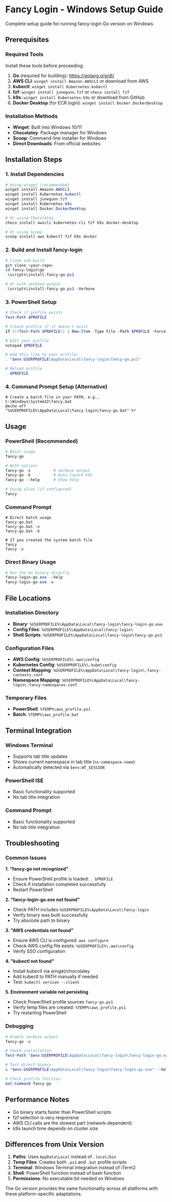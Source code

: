 # Fancy Login - Windows Setup Guide

Complete setup guide for running fancy-login Go version on Windows.

## Prerequisites

### Required Tools
Install these tools before proceeding:

1. **Go** (required for building): https://golang.org/dl/
2. **AWS CLI**: `winget install Amazon.AWSCLI` or download from AWS
3. **kubectl**: `winget install Kubernetes.kubectl` 
4. **fzf**: `winget install junegunn.fzf` or `choco install fzf`
5. **k9s**: `winget install Kubernetes.k9s` or download from GitHub
6. **Docker Desktop** (for ECR login): `winget install Docker.DockerDesktop`

### Installation Methods
- **Winget**: Built into Windows 10/11
- **Chocolatey**: Package manager for Windows
- **Scoop**: Command-line installer for Windows
- **Direct Downloads**: From official websites

## Installation Steps

### 1. Install Dependencies

```powershell
# Using winget (recommended)
winget install Amazon.AWSCLI
winget install Kubernetes.kubectl  
winget install junegunn.fzf
winget install Kubernetes.k9s
winget install Docker.DockerDesktop

# Or using Chocolatey
choco install awscli kubernetes-cli fzf k9s docker-desktop

# Or using Scoop
scoop install aws kubectl fzf k9s docker
```

### 2. Build and Install fancy-login

```powershell
# Clone and build
git clone <your-repo>
cd fancy-login\go
.\scripts\install-fancy-go.ps1

# Or with verbose output
.\scripts\install-fancy-go.ps1 -Verbose
```

### 3. PowerShell Setup

```powershell
# Check if profile exists
Test-Path $PROFILE

# Create profile if it doesn't exist  
if (!(Test-Path $PROFILE)) { New-Item -Type File -Path $PROFILE -Force }

# Edit your profile
notepad $PROFILE

# Add this line to your profile:
. "$env:USERPROFILE\AppData\Local\fancy-login\fancy-go.ps1"

# Reload profile
. $PROFILE
```

### 4. Command Prompt Setup (Alternative)

```batch
# Create a batch file in your PATH, e.g., C:\Windows\System32\fancy.bat
@echo off
"%USERPROFILE%\AppData\Local\fancy-login\fancy-go.bat" %*
```

## Usage

### PowerShell (Recommended)
```powershell
# Basic usage
fancy-go

# With options
fancy-go -v          # Verbose output
fancy-go -k          # Auto-launch k9s
fancy-go --help      # Show help

# Using alias (if configured)
fancy
```

### Command Prompt
```batch
# Direct batch usage
fancy-go.bat
fancy-go.bat -v
fancy-go.bat -k

# If you created the system batch file
fancy
fancy -v
```

### Direct Binary Usage
```powershell
# Run the Go binary directly
fancy-login-go.exe --help
fancy-login-go.exe -v
```

## File Locations

### Installation Directory
- **Binary**: `%USERPROFILE%\AppData\Local\fancy-login\fancy-login-go.exe`
- **Config Files**: `%USERPROFILE%\AppData\Local\fancy-login\`
- **Shell Scripts**: `%USERPROFILE%\AppData\Local\fancy-login\fancy-go.ps1`

### Configuration Files
- **AWS Config**: `%USERPROFILE%\.aws\config`  
- **Kubernetes Config**: `%USERPROFILE%\.kube\config`
- **Context Mapping**: `%USERPROFILE%\AppData\Local\fancy-login\.fancy-contexts.conf`
- **Namespace Mapping**: `%USERPROFILE%\AppData\Local\fancy-login\.fancy-namespaces.conf`

### Temporary Files
- **PowerShell**: `%TEMP%\aws_profile.ps1`
- **Batch**: `%TEMP%\aws_profile.bat`

## Terminal Integration

### Windows Terminal
- Supports tab title updates
- Shows current namespace in tab title (`ns:namespace-name`)
- Automatically detected via `$env:WT_SESSION`

### PowerShell ISE
- Basic functionality supported
- No tab title integration

### Command Prompt
- Basic functionality supported  
- No tab title integration

## Troubleshooting

### Common Issues

**1. "fancy-go not recognized"**
- Ensure PowerShell profile is loaded: `. $PROFILE`
- Check if installation completed successfully
- Restart PowerShell

**2. "fancy-login-go.exe not found"**  
- Check PATH includes `%USERPROFILE%\AppData\Local\fancy-login`
- Verify binary was built successfully
- Try absolute path to binary

**3. "AWS credentials not found"**
- Ensure AWS CLI is configured: `aws configure`
- Check AWS config file exists: `%USERPROFILE%\.aws\config`
- Verify SSO configuration

**4. "kubectl not found"**
- Install kubectl via winget/chocolatey
- Add kubectl to PATH manually if needed
- Test: `kubectl version --client`

**5. Environment variable not persisting**
- Check PowerShell profile sources `fancy-go.ps1`
- Verify temp files are created: `%TEMP%\aws_profile.ps1`
- Try restarting PowerShell

### Debugging

```powershell
# Enable verbose output
fancy-go -v

# Check installation
Test-Path "$env:USERPROFILE\AppData\Local\fancy-login\fancy-login-go.exe"

# Test direct binary
& "$env:USERPROFILE\AppData\Local\fancy-login\fancy-login-go.exe" --help

# Check profile function
Get-Command fancy-go
```

## Performance Notes

- Go binary starts faster than PowerShell scripts
- fzf selection is very responsive
- AWS CLI calls are the slowest part (network-dependent)
- k9s launch time depends on cluster size

## Differences from Unix Version

1. **Paths**: Uses `AppData\Local` instead of `.local/bin`
2. **Temp Files**: Creates both `.ps1` and `.bat` profile scripts  
3. **Terminal**: Windows Terminal integration instead of iTerm2
4. **Shell**: PowerShell function instead of bash function
5. **Permissions**: No executable bit needed on Windows

The Go version provides the same functionality across all platforms with these platform-specific adaptations.